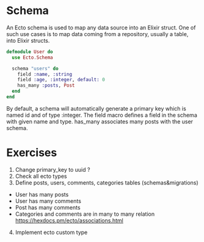 # Schema

An Ecto schema is used to map any data source into an Elixir struct. One of such use cases is to map data coming from a repository, usually a table, into Elixir structs.

```elixir
defmodule User do
  use Ecto.Schema

  schema "users" do
    field :name, :string
    field :age, :integer, default: 0
    has_many :posts, Post
  end
end
```

By default, a schema will automatically generate a primary key which is named id and of type :integer. The field macro defines a field in the schema with given name and type. has_many associates many posts with the user schema.


# Exercises

1. Change primary_key to uuid ?
2. Check all ecto types
3. Define posts, users, comments, categories tables (schemas&migrations)
  + User has many posts
  + User has many comments
  + Post has many comments
  + Categories and comments are in many to many relation
https://hexdocs.pm/ecto/associations.html
4. Implement ecto custom type
